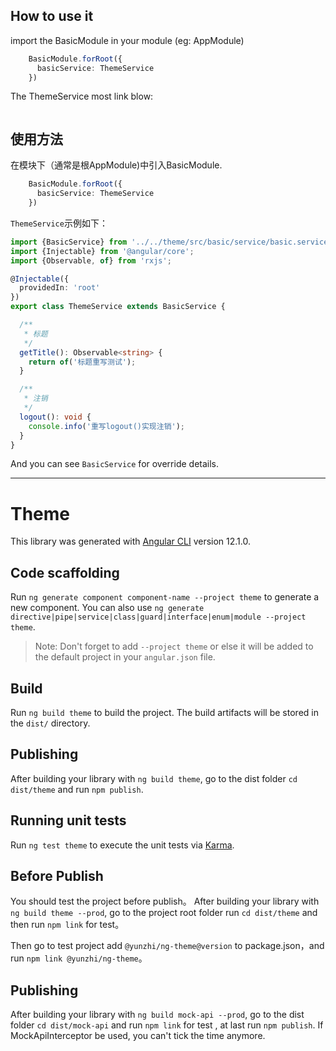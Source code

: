 ## How to use it
import the BasicModule in your module (eg: AppModule)
```typescript
    BasicModule.forRoot({
      basicService: ThemeService
    })
```

The ThemeService most link blow:
```typescript

```

## 使用方法


在模块下（通常是根AppModule)中引入BasicModule.
```typescript
    BasicModule.forRoot({
      basicService: ThemeService
    })
```

`ThemeService`示例如下：
```typescript
import {BasicService} from '../../theme/src/basic/service/basic.service';
import {Injectable} from '@angular/core';
import {Observable, of} from 'rxjs';

@Injectable({
  providedIn: 'root'
})
export class ThemeService extends BasicService {

  /**
   * 标题
   */
  getTitle(): Observable<string> {
    return of('标题重写测试');
  }

  /**
   * 注销
   */
  logout(): void {
    console.info('重写logout()实现注销');
  }
}

```

And you can see `BasicService` for override details.

<hr>

# Theme

This library was generated with [Angular CLI](https://github.com/angular/angular-cli) version 12.1.0.

## Code scaffolding

Run `ng generate component component-name --project theme` to generate a new component. You can also use `ng generate directive|pipe|service|class|guard|interface|enum|module --project theme`.
> Note: Don't forget to add `--project theme` or else it will be added to the default project in your `angular.json` file.

## Build

Run `ng build theme` to build the project. The build artifacts will be stored in the `dist/` directory.

## Publishing

After building your library with `ng build theme`, go to the dist folder `cd dist/theme` and run `npm publish`.

## Running unit tests

Run `ng test theme` to execute the unit tests via [Karma](https://karma-runner.github.io).

## Before Publish
You should test the project before publish。
After building your library with `ng build theme --prod`, go to the project root folder run `cd dist/theme` and then run `npm link` for test。

Then go to test project add `@yunzhi/ng-theme@version` to package.json，and run `npm link @yunzhi/ng-theme`。

## Publishing

After building your library with `ng build mock-api --prod`, go to the dist folder `cd dist/mock-api` and run `npm link` for test , at last run `npm publish`.
If MockApiInterceptor be used, you can't tick the time anymore.
